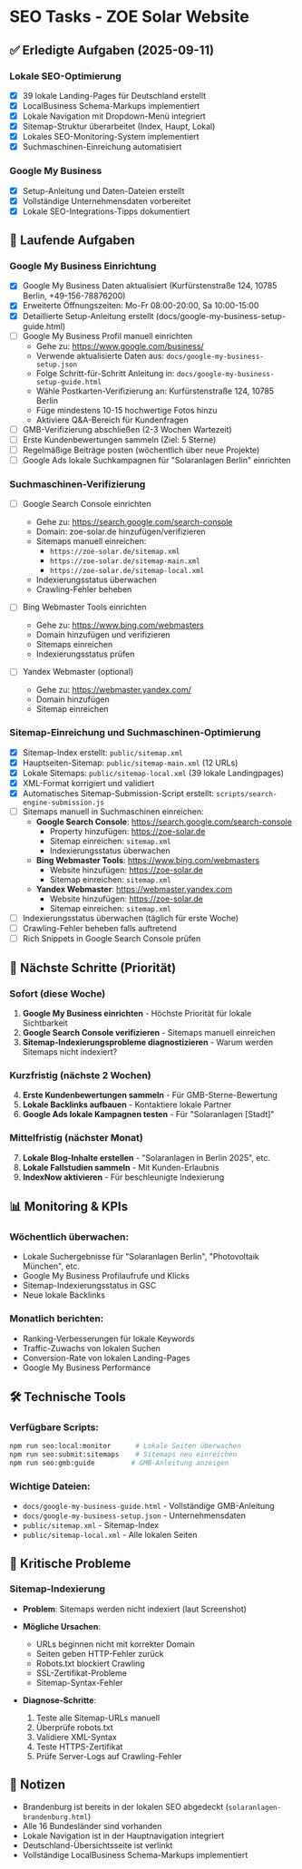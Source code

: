 # SEO Tasks - ZOE Solar Website

## ✅ Erledigte Aufgaben (2025-09-11)

### Lokale SEO-Optimierung
- [x] 39 lokale Landing-Pages für Deutschland erstellt
- [x] LocalBusiness Schema-Markups implementiert
- [x] Lokale Navigation mit Dropdown-Menü integriert
- [x] Sitemap-Struktur überarbeitet (Index, Haupt, Lokal)
- [x] Lokales SEO-Monitoring-System implementiert
- [x] Suchmaschinen-Einreichung automatisiert

### Google My Business
- [x] Setup-Anleitung und Daten-Dateien erstellt
- [x] Vollständige Unternehmensdaten vorbereitet
- [x] Lokale SEO-Integrations-Tipps dokumentiert

## 🔄 Laufende Aufgaben

### Google My Business Einrichtung
- [x] Google My Business Daten aktualisiert (Kurfürstenstraße 124, 10785 Berlin, +49-156-78876200)
- [x] Erweiterte Öffnungszeiten: Mo-Fr 08:00-20:00, Sa 10:00-15:00
- [x] Detaillierte Setup-Anleitung erstellt (docs/google-my-business-setup-guide.html)
- [ ] Google My Business Profil manuell einrichten
  - Gehe zu: https://www.google.com/business/
  - Verwende aktualisierte Daten aus: `docs/google-my-business-setup.json`
  - Folge Schritt-für-Schritt Anleitung in: `docs/google-my-business-setup-guide.html`
  - Wähle Postkarten-Verifizierung an: Kurfürstenstraße 124, 10785 Berlin
  - Füge mindestens 10-15 hochwertige Fotos hinzu
  - Aktiviere Q&A-Bereich für Kundenfragen
- [ ] GMB-Verifizierung abschließen (2-3 Wochen Wartezeit)
- [ ] Erste Kundenbewertungen sammeln (Ziel: 5 Sterne)
- [ ] Regelmäßige Beiträge posten (wöchentlich über neue Projekte)
- [ ] Google Ads lokale Suchkampagnen für "Solaranlagen Berlin" einrichten

### Suchmaschinen-Verifizierung
- [ ] Google Search Console einrichten
  - Gehe zu: https://search.google.com/search-console
  - Domain: zoe-solar.de hinzufügen/verifizieren
  - Sitemaps manuell einreichen:
    - `https://zoe-solar.de/sitemap.xml`
    - `https://zoe-solar.de/sitemap-main.xml`
    - `https://zoe-solar.de/sitemap-local.xml`
  - Indexierungsstatus überwachen
  - Crawling-Fehler beheben

- [ ] Bing Webmaster Tools einrichten
  - Gehe zu: https://www.bing.com/webmasters
  - Domain hinzufügen und verifizieren
  - Sitemaps einreichen
  - Indexierungsstatus prüfen

- [ ] Yandex Webmaster (optional)
  - Gehe zu: https://webmaster.yandex.com/
  - Domain hinzufügen
  - Sitemap einreichen

### Sitemap-Einreichung und Suchmaschinen-Optimierung
- [x] Sitemap-Index erstellt: `public/sitemap.xml`
- [x] Hauptseiten-Sitemap: `public/sitemap-main.xml` (12 URLs)
- [x] Lokale Sitemaps: `public/sitemap-local.xml` (39 lokale Landingpages)
- [x] XML-Format korrigiert und validiert
- [x] Automatisches Sitemap-Submission-Script erstellt: `scripts/search-engine-submission.js`
- [ ] Sitemaps manuell in Suchmaschinen einreichen:
  - **Google Search Console**: https://search.google.com/search-console
    - Property hinzufügen: https://zoe-solar.de
    - Sitemap einreichen: `sitemap.xml`
    - Indexierungsstatus überwachen
  - **Bing Webmaster Tools**: https://www.bing.com/webmasters
    - Website hinzufügen: https://zoe-solar.de
    - Sitemap einreichen: `sitemap.xml`
  - **Yandex Webmaster**: https://webmaster.yandex.com
    - Website hinzufügen: https://zoe-solar.de
    - Sitemap einreichen: `sitemap.xml`
- [ ] Indexierungsstatus überwachen (täglich für erste Woche)
- [ ] Crawling-Fehler beheben falls auftretend
- [ ] Rich Snippets in Google Search Console prüfen

## 🎯 Nächste Schritte (Priorität)

### Sofort (diese Woche)
1. **Google My Business einrichten** - Höchste Priorität für lokale Sichtbarkeit
2. **Google Search Console verifizieren** - Sitemaps manuell einreichen
3. **Sitemap-Indexierungsprobleme diagnostizieren** - Warum werden Sitemaps nicht indexiert?

### Kurzfristig (nächste 2 Wochen)
4. **Erste Kundenbewertungen sammeln** - Für GMB-Sterne-Bewertung
5. **Lokale Backlinks aufbauen** - Kontaktiere lokale Partner
6. **Google Ads lokale Kampagnen testen** - Für "Solaranlagen [Stadt]"

### Mittelfristig (nächster Monat)
7. **Lokale Blog-Inhalte erstellen** - "Solaranlagen in Berlin 2025", etc.
8. **Lokale Fallstudien sammeln** - Mit Kunden-Erlaubnis
9. **IndexNow aktivieren** - Für beschleunigte Indexierung

## 📊 Monitoring & KPIs

### Wöchentlich überwachen:
- Lokale Suchergebnisse für "Solaranlagen Berlin", "Photovoltaik München", etc.
- Google My Business Profilaufrufe und Klicks
- Sitemap-Indexierungsstatus in GSC
- Neue lokale Backlinks

### Monatlich berichten:
- Ranking-Verbesserungen für lokale Keywords
- Traffic-Zuwachs von lokalen Suchen
- Conversion-Rate von lokalen Landing-Pages
- Google My Business Performance

## 🛠️ Technische Tools

### Verfügbare Scripts:
```bash
npm run seo:local:monitor      # Lokale Seiten überwachen
npm run seo:submit:sitemaps    # Sitemaps neu einreichen
npm run seo:gmb:guide         # GMB-Anleitung anzeigen
```

### Wichtige Dateien:
- `docs/google-my-business-guide.html` - Vollständige GMB-Anleitung
- `docs/google-my-business-setup.json` - Unternehmensdaten
- `public/sitemap.xml` - Sitemap-Index
- `public/sitemap-local.xml` - Alle lokalen Seiten

## 🚨 Kritische Probleme

### Sitemap-Indexierung
- **Problem**: Sitemaps werden nicht indexiert (laut Screenshot)
- **Mögliche Ursachen**:
  - URLs beginnen nicht mit korrekter Domain
  - Seiten geben HTTP-Fehler zurück
  - Robots.txt blockiert Crawling
  - SSL-Zertifikat-Probleme
  - Sitemap-Syntax-Fehler

- **Diagnose-Schritte**:
  1. Teste alle Sitemap-URLs manuell
  2. Überprüfe robots.txt
  3. Validiere XML-Syntax
  4. Teste HTTPS-Zertifikat
  5. Prüfe Server-Logs auf Crawling-Fehler

## 📝 Notizen

- Brandenburg ist bereits in der lokalen SEO abgedeckt (`solaranlagen-brandenburg.html`)
- Alle 16 Bundesländer sind vorhanden
- Lokale Navigation ist in der Hauptnavigation integriert
- Deutschland-Übersichtsseite ist verlinkt
- Vollständige LocalBusiness Schema-Markups implementiert